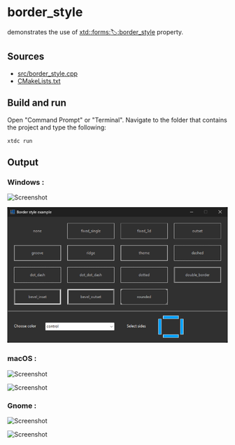 # border_style

demonstrates the use of [xtd::forms::label::border_style](https://gammasoft71.github.io/xtd/reference_guides/latest/classxtd_1_1forms_1_1label.html#a572b81ed9b6e7ba3a3b97501aeb43c69) property.

## Sources

* [src/border_style.cpp](src/border_style.cpp)
* [CMakeLists.txt](CMakeLists.txt)

## Build and run

Open "Command Prompt" or "Terminal". Navigate to the folder that contains the project and type the following:

```shell
xtdc run
```

## Output

### Windows :

![Screenshot](../../../../docs/pictures/examples/border_style_w.png)

![Screenshot](../../../../docs/pictures/examples/border_style_wd.png)

### macOS :

![Screenshot](../../../../docs/pictures/examples/border_style_m.png)

![Screenshot](../../../../docs/pictures/examples/border_style_md.png)

### Gnome :

![Screenshot](../../../../docs/pictures/examples/border_style_g.png)

![Screenshot](../../../../docs/pictures/examples/border_style_gd.png)
